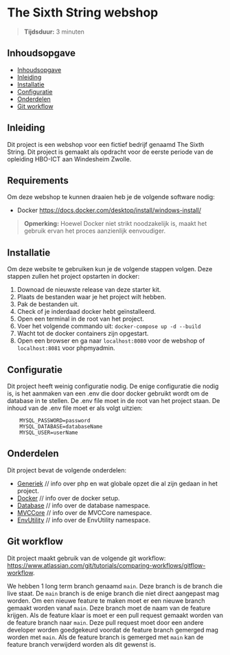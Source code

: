 # The Sixth String webshop
> **Tijdsduur:** 3 minuten

## Inhoudsopgave
  - [Inhoudsopgave](#inhoudsopgave)
  - [Inleiding](#inleiding)
  - [Installatie](#installatie)
  - [Configuratie](#configuratie)
  - [Onderdelen](#onderdelen)
  - [Git workflow](#git-workflow)

## Inleiding

Dit project is een webshop voor een fictief bedrijf genaamd The Sixth String. Dit project is gemaakt als opdracht voor de eerste periode van de opleiding HBO-ICT aan Windesheim Zwolle.

## Requirements

Om deze webshop te kunnen draaien heb je de volgende software nodig:
- Docker https://docs.docker.com/desktop/install/windows-install/

> **Opmerking:** Hoewel Docker niet strikt noodzakelijk is, maakt het gebruik ervan het proces aanzienlijk eenvoudiger.

## Installatie

Om deze website te gebruiken kun je de volgende stappen volgen. Deze stappen zullen het project opstarten in docker:

1. Downoad de nieuwste release van deze starter kit.
2. Plaats de bestanden waar je het project wilt hebben.
3. Pak de bestanden uit.
4. Check of je inderdaad docker hebt geïnstalleerd.
5. Open een terminal in de root van het project.
6. Voer het volgende commando uit: `docker-compose up -d --build`
7. Wacht tot de docker containers zijn opgestart.
8. Open een browser en ga naar `localhost:8080` voor de webshop of `localhost:8081` voor phpmyadmin.

## Configuratie

Dit project heeft weinig configuratie nodig. De enige configuratie die nodig is, is het aanmaken van een .env die door docker gebruikt wordt om de database in te stellen. De .env file moet in de root van het project staan. De inhoud van de .env file moet er als volgt uitzien:

```env
    MYSQL_PASSWORD=password
    MYSQL_DATABASE=databaseName
    MYSQL_USER=userName
```

## Onderdelen

Dit project bevat de volgende onderdelen:
- [Generiek](./Docs/Generiek.md) // info over php en wat globale opzet die al zijn gedaan in het project.
- [Docker](./Docs/Docker.md) // info over de docker setup.
- [Database](./Docs/Database/Database.md) // info over de database namespace.
- [MVCCore](./Docs/MVCCore/MVCCore.md) // info over de MVCCore namespace.
- [EnvUtility](./Docs/EnvUtility.md) // info over de EnvUtility namespace.

## Git workflow

Dit project maakt gebruik van de volgende git workflow: https://www.atlassian.com/git/tutorials/comparing-workflows/gitflow-workflow.

We hebben 1 long term branch genaamd `main`. Deze branch is de branch die live staat. De `main` branch is de enige branch die niet direct aangepast mag worden. Om een nieuwe feature te maken moet er een nieuwe branch gemaakt worden vanaf `main`. Deze branch moet de naam van de feature krijgen. Als de feature klaar is moet er een pull request gemaakt worden van de feature branch naar `main`. Deze pull request moet door een andere developer worden goedgekeurd voordat de feature branch gemerged mag worden met `main`. Als de feature branch is gemerged met `main` kan de feature branch verwijderd worden als dit gewenst is.